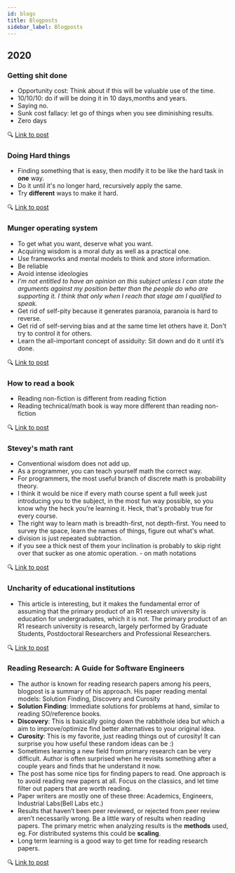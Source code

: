 ```yaml
---
id: blogs
title: Blogposts
sidebar_label: Blogposts
---
```


## 2020

### Getting shit done

- Opportunity cost: Think about if this will be valuable use of the time.
- 10/10/10: do if will be doing it in 10 days,months and years.
- Saying no.
- Sunk cost fallacy: let go of things when you see diminishing results.
- Zero days

🔍 [Link to post](https://manassaloi.com/2020/01/01/getting-shit-done-happiness.html)

### Doing Hard things

- Finding something that is easy, then modify it to be like the hard task in **one** way.
- Do it until it's no longer hard, recursively apply the same.
- Try **different** ways to make it hard.

🔍 [Link to post](https://www.drmaciver.com/2019/05/how-to-do-hard-things/)

### Munger operating system

- To get what you want, deserve what you want.
- Acquiring wisdom is a moral duty as well as a practical one.
- Use frameworks and mental models to think and store information.
- Be reliable
- Avoid intense ideologies
- _I’m not entitled to have an opinion on this subject unless I can state the arguments against my position better than the people do who are supporting it. I think that only when I reach that stage am I qualified to speak._
- Get rid of self-pity because it generates paranoia, paranoia is hard to reverse.
- Get rid of self-serving bias and at the same time let others have it. Don't try to control it for others.
- Learn the all-important concept of assiduity: Sit down and do it until it’s done.

🔍 [Link to post](https://fs.blog/2016/04/munger-operating-system/)

### How to read a book

- Reading non-fiction is different from reading fiction
- Reading technical/math book is way more different than reading non-fiction

🔍 [Link to post](https://drive.google.com/file/d/1rHW81ReHAtfpff81KOJwxSlYeQ8Sr1Bz/view?usp=sharing)

### Stevey's math rant

- Conventional wisdom does not add up.
- As a programmer, you can teach yourself math the correct way.
- For programmers, the most useful branch of discrete math is probability theory.
- I think it would be nice if every math course spent a full week just introducing you to the subject, in the most fun way possible, so you know why the heck you're learning it. Heck, that's probably true for every course.
- The right way to learn math is breadth-first, not depth-first. You need to survey the space, learn the names of things, figure out what's what.
- division is just repeated subtraction.
- if you see a thick nest of them your inclination is probably to skip right over that sucker as one atomic operation. - on math notations

🔍 [Link to post](https://steve-yegge.blogspot.com/2006/03/math-for-programmers.html)

### Uncharity of educational institutions

- This article is interesting, but it makes the fundamental error of assuming that the primary product of an R1 research university is education for undergraduates, which it is not. The primary product of an R1 research university is research, largely performed by Graduate Students, Postdoctoral Researchers and Professional Researchers.

🔍 [Link to post](http://archive.is/sB5CM)

### Reading Research: A Guide for Software Engineers

- The author is known for reading research papers among his peers, blogpost is a summary of his approach. His paper reading mental models: Solution Finding, Discovery and Curosity
- **Solution Finding**: Immediate solutions for problems at hand, similar to reading SO/reference books.
- **Discovery**: This is basically going down the rabbithole idea but which a aim to improve/optimize find better alternatives to your original idea.
- **Curosity**: This is my favorite, just reading things out of curosity! It can surprise you how useful these random ideas can be :)
- Sometimes learning a new field from primary research can be very difficult. Author is often surprised when he revisits something after a couple years and finds that he understand it now.
- The post has some nice tips for finding papers to read. One approach is to avoid reading new papers at all. Focus on the classics, and let time filter out papers that are worth reading.
- Paper writers are mostly one of these three: Academics, Engineers, Industrial Labs(Bell Labs etc.)
- Results that haven’t been peer reviewed, or rejected from peer review aren’t necessarily wrong. Be a little wary of results when reading papers. The primary metric when analyzing results is the **methods** used, eg. For distributed systems this could be **scaling**.
- Long term learning is a good way to get time for reading research papers.

🔍 [Link to post](https://brooker.co.za/blog/2020/05/25/reading.html)
